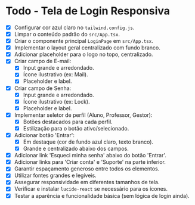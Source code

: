 # Todo - Tela de Login Responsiva

- [x] Configurar cor azul claro no `tailwind.config.js`.
- [x] Limpar o conteúdo padrão do `src/App.tsx`.
- [x] Criar o componente principal `LoginPage` em `src/App.tsx`.
- [x] Implementar o layout geral centralizado com fundo branco.
- [x] Adicionar placeholder para o logo no topo, centralizado.
- [x] Criar campo de E-mail:
    - [x] Input grande e arredondado.
    - [x] Ícone ilustrativo (ex: Mail).
    - [x] Placeholder e label.
- [x] Criar campo de Senha:
    - [x] Input grande e arredondado.
    - [x] Ícone ilustrativo (ex: Lock).
    - [x] Placeholder e label.
- [x] Implementar seletor de perfil (Aluno, Professor, Gestor):
    - [x] Botões destacados para cada perfil.
    - [x] Estilização para o botão ativo/selecionado.
- [x] Adicionar botão 'Entrar':
    - [x] Em destaque (cor de fundo azul claro, texto branco).
    - [x] Grande e centralizado abaixo dos campos.
- [x] Adicionar link 'Esqueci minha senha' abaixo do botão 'Entrar'.
- [x] Adicionar links para 'Criar conta' e 'Suporte' na parte inferior.
- [x] Garantir espaçamento generoso entre todos os elementos.
- [x] Utilizar fontes grandes e legíveis.
- [x] Assegurar responsividade em diferentes tamanhos de tela.
- [x] Verificar e instalar `lucide-react` se necessário para os ícones.
- [x] Testar a aparência e funcionalidade básica (sem lógica de login ainda).
